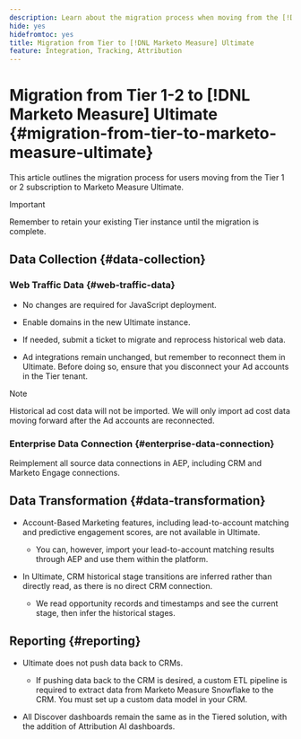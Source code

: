 ```yaml
---
description: Learn about the migration process when moving from the [!DNL Marketo Measure] Tiered subscription to [!DNL Marketo Measure] Ultimate.
hide: yes
hidefromtoc: yes
title: Migration from Tier to [!DNL Marketo Measure] Ultimate
feature: Integration, Tracking, Attribution
---
```

# Migration from Tier 1-2 to [!DNL Marketo Measure] Ultimate {#migration-from-tier-to-marketo-measure-ultimate}

This article outlines the migration process for users moving from the Tier 1 or 2 subscription to Marketo Measure Ultimate. 

>[!IMPORTANT]
>
>Remember to retain your existing Tier instance until the migration is complete.

## Data Collection {#data-collection}

### Web Traffic Data {#web-traffic-data}

* No changes are required for JavaScript deployment.

* Enable domains in the new Ultimate instance.

* If needed, submit a ticket to migrate and reprocess historical web data.

* Ad integrations remain unchanged, but remember to reconnect them in Ultimate. Before doing so, ensure that you disconnect your Ad accounts in the Tier tenant.

>[!NOTE]
>
>Historical ad cost data will not be imported. We will only import ad cost data moving forward after the Ad accounts are reconnected.

### Enterprise Data Connection {#enterprise-data-connection}

Reimplement all source data connections in AEP, including CRM and Marketo Engage connections. 

## Data Transformation {#data-transformation}

* Account-Based Marketing features, including lead-to-account matching and predictive engagement scores, are not available in Ultimate. 

  * You can, however, import your lead-to-account matching results through AEP and use them within the platform.

* In Ultimate, CRM historical stage transitions are inferred rather than directly read, as there is no direct CRM connection.

  * We read opportunity records and timestamps and see the current stage, then infer the historical stages.

## Reporting {#reporting}

* Ultimate does not push data back to CRMs.

  * If pushing data back to the CRM is desired, a custom ETL pipeline is required to extract data from Marketo Measure Snowflake to the CRM. You must set up a custom data model in your CRM.

* All Discover dashboards remain the same as in the Tiered solution, with the addition of Attribution AI dashboards.
